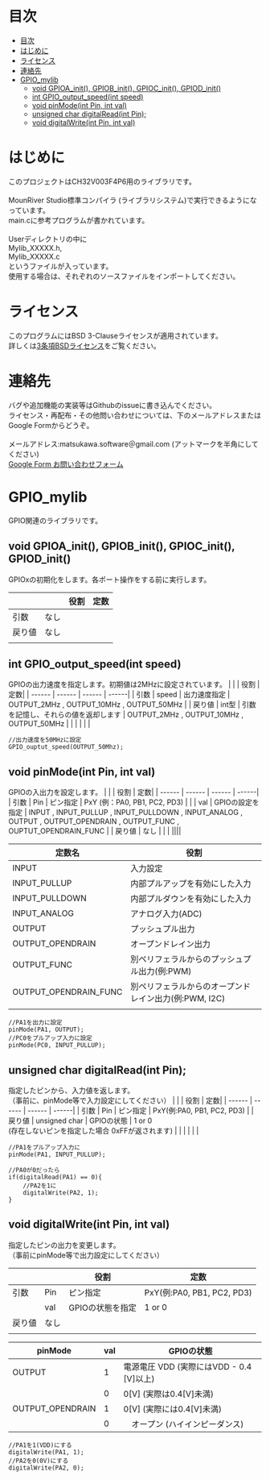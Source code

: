 <!---
 SPDX-FileCopyrightText: 2024 yuki-denshi-1996 <matsukawa.software@gmail.com>
 SPDX-License-Identifier: BSD 3-Clause
--->
# 目次
- [目次](#目次)
- [はじめに](#はじめに)
- [ライセンス](#ライセンス)
- [連絡先](#連絡先)
- [GPIO\_mylib](#gpio_mylib)
  - [void GPIOA\_init(), GPIOB\_init(), GPIOC\_init(), GPIOD\_init()](#void-gpioa_init-gpiob_init-gpioc_init-gpiod_init)
  - [int GPIO\_output\_speed(int speed)](#int-gpio_output_speedint-speed)
  - [void pinMode(int Pin, int val)](#void-pinmodeint-pin-int-val)
  - [unsigned char digitalRead(int Pin);](#unsigned-char-digitalreadint-pin)
  - [void digitalWrite(int Pin, int val)](#void-digitalwriteint-pin-int-val)

# はじめに
このプロジェクトはCH32V003F4P6用のライブラリです。<BR>
<BR>
MounRiver Studio標準コンパイラ (ライブラリシステム)で実行できるようになっています。<BR>
main.cに参考プログラムが書かれています。<BR>
<BR>
Userディレクトリの中に <BR> 
Mylib_XXXXX.h, <BR>
Mylib_XXXXX.c <BR>
というファイルが入っています。<BR>
使用する場合は、それぞれのソースファイルをインポートしてください。<BR>

# ライセンス
このプログラムにはBSD 3-Clauseライセンスが適用されています。<BR>
詳しくは[3条項BSDライセンス](https://licenses.opensource.jp/BSD-3-Clause/BSD-3-Clause.html)をご覧ください。

# 連絡先
バグや追加機能の実装等はGithubのissueに書き込んでください。<BR>
ライセンス・再配布・その他問い合わせについては、下のメールアドレスまたはGoogle Formからどうぞ。<BR>
<BR>
メールアドレス:matsukawa.software＠gmail.com (アットマークを半角にしてください)<BR>
[Google Form お問い合わせフォーム](https://denshi1996.com/?page_id=68#toc1)

# GPIO_mylib
GPIO関連のライブラリです。
## void GPIOA_init(), GPIOB_init(), GPIOC_init(), GPIOD_init()
GPIOxの初期化をします。各ポート操作をする前に実行します。<BR>

|        |         |  役割  |   定数|
| ------ | ------ | ------ | ------|
| 引数   | なし    |        |       |
| 戻り値 | なし    |        |       |
|        |        |       |        |
## int GPIO_output_speed(int speed)
GPIOの出力速度を指定します。初期値は2MHzに設定されています。
|        |         |  役割  |   定数|
| ------ | ------ | ------ | ------|
| 引数   |  speed    |   出力速度指定     |  OUTPUT_2MHz , OUTPUT_10MHz , OUTPUT_50MHz   |
| 戻り値 |  int型    |   引数を記憶し、それらの値を返却します    |    OUTPUT_2MHz , OUTPUT_10MHz , OUTPUT_50MHz   |
|        |        |       |        |

```
//出力速度を50MHzに設定
GPIO_ouptut_speed(OUTPUT_50Mhz);
```

## void pinMode(int Pin, int val)
GPIOの入出力を設定します。
|        |         |  役割  |   定数|
| ------ | ------ | ------ | ------|
| 引数   |  Pin    |   ピン指定    |  PxY (例：PA0, PB1, PC2, PD3)   |
|  |  val    |   GPIOの設定を指定    |    INPUT , INPUT_PULLUP , INPUT_PULLDOWN , INPUT_ANALOG , OUTPUT , OUTPUT_OPENDRAIN , OUTPUT_FUNC , OUPTUT_OPENDRAIN_FUNC  |
|    戻り値   |   なし     |       |        |
||||

|    定数名    |    役割     |
| ------ | ------ |
| INPUT  | 入力設定    | 
| INPUT_PULLUP | 内部プルアップを有効にした入力    |
|   INPUT_PULLDOWN     |    内部プルダウンを有効にした入力    |  
| INPUT_ANALOG  |アナログ入力(ADC)  | 
| OUTPUT | プッシュプル出力   |
|   OUTPUT_OPENDRAIN     |     オープンドレイン出力   |  
| OUTPUT_FUNC  | 別ペリフェラルからのプッシュプル出力(例:PWM)  | 
| OUTPUT_OPENDRAIN_FUNC | 別ペリフェラルからのオープンドレイン出力(例:PWM, I2C)    |
||| 

```
//PA1を出力に設定
pinMode(PA1, OUTPUT);
//PC0をプルアップ入力に設定
pinMode(PC0, INPUT_PULLUP);
```

## unsigned char digitalRead(int Pin);
指定したピンから、入力値を返します。 <BR>
（事前に、pinMode等で入力設定にしてください）
|        |         |  役割  |   定数|
| ------ | ------ | ------ | ------|
| 引数   | Pin    |    ピン指定   |  PxY(例:PA0, PB1, PC2, PD3)     |
| 戻り値 | unsigned char    |   GPIOの状態     |   1 or 0 <BR>(存在しないピンを指定した場合 0xFFが返されます)    |
|        |        |       |        |

```
//PA1をプルアップ入力に
pinMode(PA1, INPUT_PULLUP);

//PA0が0だったら
if(digitalRead(PA1) == 0){
    //PA2を1に
    digitalWrite(PA2, 1);
}
```

## void digitalWrite(int Pin, int val)
指定したピンの出力を変更します。<BR>
（事前にpinMode等で出力設定にしてください）

|        |         |  役割  |   定数|
| ------ | ------ | ------ | ------|
| 引数   | Pin    |   ピン指定     |   PxY(例:PA0, PB1, PC2, PD3)     |
|       |  val    |   GPIOの状態を指定   |  1 or 0    |
| 戻り値 | なし    |        |       |
|        |        |       |        |


|     pinMode   |   val    |  GPIOの状態  | 
| ------ | ------ | ------ |
| OUTPUT |  1  |    電源電圧 VDD (実際にはVDD - 0.4 [V]以上)    |       
| | 0  |    0[V] (実際は0.4[V]未満)    |      
|   OUTPUT_OPENDRAIN     |   1     |    0[V] (実際には0.4[V]未満)   |   
|       |   0    |  　オープン (ハイインピーダンス)    |   

```
//PA1を1(VDD)にする
digitalWrite(PA1, 1);
//PA2を0(0V)にする
digitalWrite(PA2, 0);
```
